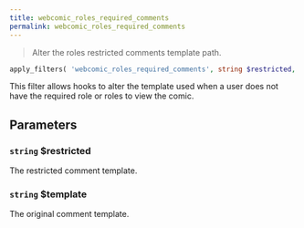 ```yaml
---
title: webcomic_roles_required_comments
permalink: webcomic_roles_required_comments
---
```


> Alter the roles restricted comments template path.

```php
apply_filters( 'webcomic_roles_required_comments', string $restricted, string $template )
```

This filter allows hooks to alter the template used when a user does not
have the required role or roles to view the comic.

## Parameters

### `string` $restricted
The restricted comment template.

### `string` $template
The original comment template.
